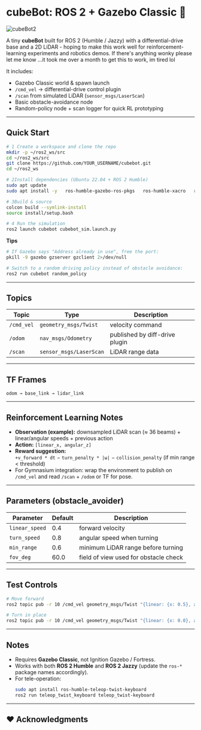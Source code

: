 # cubeBot: ROS 2 + Gazebo Classic 🤖

![cubeBot2](https://github.com/user-attachments/assets/60069ae2-3253-436c-aa57-dbe5bb9059ae)


A tiny **cubeBot**  built for ROS 2 (Humble / Jazzy) with a differential-drive base and a 2D LiDAR - hoping to make this work well for reinforcement-learning experiments and robotics demos. If there's anything wonky please let me know ...it took me over a month to get this to work, im tired lol

It includes:
- Gazebo Classic world & spawn launch  
- `/cmd_vel` → differential-drive control plugin  
- `/scan` from simulated LiDAR (`sensor_msgs/LaserScan`)  
- Basic obstacle-avoidance node  
- Random-policy node + scan logger for quick RL prototyping  

---

##  Quick Start

```bash
# 1️ Create a workspace and clone the repo
mkdir -p ~/ros2_ws/src
cd ~/ros2_ws/src
git clone https://github.com/YOUR_USERNAME/cubebot.git
cd ~/ros2_ws

# 2️Install dependencies (Ubuntu 22.04 + ROS 2 Humble)
sudo apt update
sudo apt install -y   ros-humble-gazebo-ros-pkgs   ros-humble-xacro   ros-humble-robot-state-publisher   ros-humble-joint-state-publisher-gui

# 3️Build & source
colcon build --symlink-install
source install/setup.bash

# 4️ Run the simulation 
ros2 launch cubebot cubebot_sim.launch.py
```

**Tips**
```bash
# If Gazebo says "Address already in use", free the port:
pkill -9 gazebo gzserver gzclient 2>/dev/null

# Switch to a random driving policy instead of obstacle avoidance:
ros2 run cubebot random_policy
```

---

## Topics
| Topic | Type | Description |
|-------|------|--------------|
| `/cmd_vel` | `geometry_msgs/Twist` | velocity command |
| `/odom` | `nav_msgs/Odometry` | published by diff-drive plugin |
| `/scan` | `sensor_msgs/LaserScan` | LiDAR range data |

---

## TF Frames
```
odom → base_link → lidar_link
```

---

##  Reinforcement Learning Notes
- **Observation (example):** downsampled LiDAR scan (≈ 36 beams) + linear/angular speeds + previous action  
- **Action:** `[linear_x, angular_z]`  
- **Reward suggestion:**  
  `+v_forward * dt` − `turn_penalty * |ω|` − `collision_penalty` (if min range < threshold)  
- For Gymnasium integration: wrap the environment to publish on `/cmd_vel` and read `/scan` + `/odom` or TF for pose.

---

## Parameters (obstacle_avoider)
| Parameter | Default | Description |
|------------|----------|-------------|
| `linear_speed` | 0.4 | forward velocity |
| `turn_speed` | 0.8 | angular speed when turning |
| `min_range` | 0.6 | minimum LiDAR range before turning |
| `fov_deg` | 60.0 | field of view used for obstacle check |

---

## Test Controls
```bash
# Move forward
ros2 topic pub -r 10 /cmd_vel geometry_msgs/Twist "{linear: {x: 0.5}, angular: {z: 0.0}}"

# Turn in place
ros2 topic pub -r 10 /cmd_vel geometry_msgs/Twist "{linear: {x: 0.0}, angular: {z: 1.0}}"
```

---

## Notes
- Requires **Gazebo Classic**, not Ignition Gazebo / Fortress.  
- Works with both **ROS 2 Humble** and **ROS 2 Jazzy** (update the `ros-*` package names accordingly).  
- For tele-operation:
  ```bash
  sudo apt install ros-humble-teleop-twist-keyboard
  ros2 run teleop_twist_keyboard teleop_twist-keyboard
  ```

---

## ❤️ Acknowledgments

